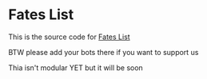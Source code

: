 # Fates List

This is the source code for [Fates List](https://fateslist.xyz)

BTW please add your bots there if you want to support us

Thia isn't modular YET but it will be soon
